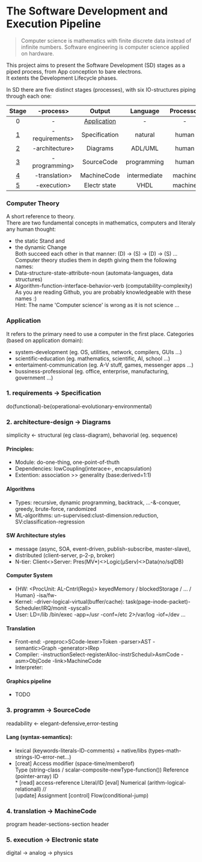 # The Software Development and Execution Pipeline

> Computer science is mathematics with finite discrete data instead of infinite numbers.
> Software engineering is computer science applied on hardware.

This project aims to present the Software Development (SD) stages as a piped process, from App conception to bare electrons.  
It extents the Development Lifecycle phases.

In SD there are five distinct stages (processes), with six IO-structures piping through each one:  

|Stage  | -process>      | Output        | Language     | Processor|  
|:---:  |:---:           |:---:          |:---:         |:---:     |
|0      | -              | [Application](#application)|-|-         |  
|[1](#1)| -requirements> | Specification | natural      | human    |  
|[2](#2)| -architecture> | Diagrams      | ADL/UML      | human    |
|[3](#3)| -programming>  | SourceCode    | programming  | human    |
|[4](#4)| -translation>  | MachineCode   | intermediate | machine  |
|[5](#5)| -execution>    | Electr state  | VHDL         | machine  |

### Computer Theory
A short reference to theory.  
There are two fundamental concepts in mathematics, computers and literaly any human thought:  
* the static Stand and  
* the dynamic Change  
Both succeed each other in that manner: (D) -> (S) -> (D) -> (S) ...  
Computer theory studies them in depth giving them the following names:
* Data-structure-state-attribute-noun (automata-languages, data structures)  
* Algorithm-function-interface-behavior-verb (computability-complexity)  
As you are reading Github, you are probably knowledgeable with these names :)   
Hint: The name 'Computer science' is wrong as it is not science ... 

### Application
It refers to the primary need to use a computer in the first place.
Categories (based on application domain):
* system-development (eg. OS, utilities, network, compilers, GUIs ...)
* scientific-education  (eg. mathematics, scientific, AI, school ...)
* entertaiment-communication  (eg. A-V stuff, games, messenger apps ...)
* bussiness-professional (eg. office, enterprise, manufacturing, government ...)

### <a name="1"></a>1. requirements -> Specification
do(functional)-be(operational-evolutionary-environmental)
            
### <a name="2"></a>2. architecture-design -> Diagrams
simplicity <- structural (eg class-diagram), behavorial (eg. sequence)      

#### Principles:
* Module: do-one-thing, one-point-of-thuth  
* Dependencies: lowCoupling(interace<-, encapsulation)  
* Extention: association >> generality (base:derived=1:1)
            
#### Algοrithms
* Types: recursive, dynamic programming, backtrack, ...-&-conquer, greedy, brute-force, randomized  
* ML-algorithms: un-supervised:clust-dimension.reduction, SV:classification-regression
     
#### SW Architecture styles
* message (async, SOA, event-driven, publish-subscribe, master-slave),  
* distributed (client-server, p-2-p, broker)  
* N-tier: Client<>Server: Pres(MV*)<>Logic(μServ)<>Data(no/sqlDB)

#### Computer System
* {HW: <ProcUnit: AL-Cntrl(Regs)> keyedMemory / blockedStorage / <net>... / <graph-io> Human} -isa/fw-  
* Kernel: -driver-logical-virtual(buffer/cache): task(page-inode-packet)- Scheduler/IRQ/monit -syscall>  
* User: LD=/lib /bin/exec -app=/usr -conf=/etc 2>/var/log -iof=/dev ...  

#### Translation
* Front-end: -preproc>SCode-lexer>Token -parser>AST -semantic>Graph -generator>IRep  
* Compiler: -instructionSelect-registerAlloc-instrSchedul>AsmCode -asm>ObjCode -link>MachineCode  
* Interpreter:

#### Graphics pipeline
* TODO

### <a name="3"></a>3. programm -> SourceCode
readability <- elegant-defensive,error-testing  

#### Lang (syntax-semantics):
* lexical (keywords-literals-ID-comments) + native/libs (types-math-strings-IO-error-net...)
* [creat] Access modifier (space-time/memberof)  
            Type (string-class / scalar-composite-newType-function()) Reference (pointer-array) ID  
* [read] access-reference Literal/ΙD [eval] Numerical (arithm-logical-relationall) //  
            [update] Assignment [control] Flow(conditional-jump)

### <a name="4"></a>4. translation -> MachineCode
program header-sections-section header

### <a name="5"></a>5. execution -> Electronic state
digital -> analog -> physics
